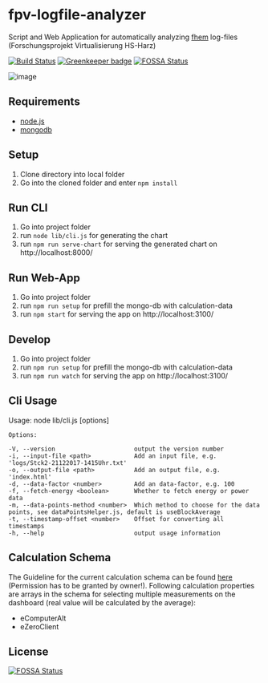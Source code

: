 # fpv-logfile-analyzer

Script and Web Application for automatically analyzing [fhem](https://wiki.fhem.de/wiki/Hauptseite) log-files (Forschungsprojekt Virtualisierung HS-Harz)


[![Build Status](https://travis-ci.org/pinussilvestrus/fpv-logfile-analyzer.svg?branch=master)](https://travis-ci.org/pinussilvestrus/fpv-logfile-analyzer) [![Greenkeeper badge](https://badges.greenkeeper.io/pinussilvestrus/fpv-logfile-analyzer.svg?token=980d1d0322802cec36a63bd342c497f36c155a8629fde870949fb02c5f03f41a&ts=1519317159352)](https://greenkeeper.io/)
[![FOSSA Status](https://app.fossa.io/api/projects/git%2Bgithub.com%2Fpinussilvestrus%2Ffpv-logfile-analyzer.svg?type=shield)](https://app.fossa.io/projects/git%2Bgithub.com%2Fpinussilvestrus%2Ffpv-logfile-analyzer?ref=badge_shield)

![image](https://user-images.githubusercontent.com/9433996/36330967-370742de-136c-11e8-89ed-b115ed3626b7.png)


## Requirements

* [node.js](https://nodejs.org/en/)
* [mongodb](https://www.mongodb.com)

## Setup

1. Clone directory into local folder
2. Go into the cloned folder and enter `npm install`

## Run CLI

1. Go into project folder
2. run `node lib/cli.js` for generating the chart
3. run `npm run serve-chart` for serving the generated chart on http://localhost:8000/

## Run Web-App

1. Go into project folder
2. run `npm run setup` for prefill the mongo-db with calculation-data
3. run `npm start` for serving the app on http://localhost:3100/

## Develop

1. Go into project folder
2. run `npm run setup` for prefill the mongo-db with calculation-data
3. run `npm run watch` for serving the app on http://localhost:3100/

## Cli Usage

Usage: node lib/cli.js [options]

    Options:

    -V, --version                      output the version number
    -i, --input-file <path>            Add an input file, e.g. 'logs/Stck2-21122017-1415Uhr.txt'
    -o, --output-file <path>           Add an output file, e.g. 'index.html'
    -d, --data-factor <number>         Add an data-factor, e.g. 100
    -f, --fetch-energy <boolean>       Whether to fetch energy or power data
    -m, --data-points-method <number>  Which method to choose for the data points, see dataPointsHelper.js, default is useBlockAverage
    -t, --timestamp-offset <number>    Offset for converting all timestamps
    -h, --help                         output usage information

## Calculation Schema
The Guideline for the current calculation schema can be found [here](https://docs.google.com/document/d/1SF0vrBLKHBzJuAh-gRYZQlBSp0ckI7uhUETIqqISL3M) (Permission has to be granted by owner!).
Following calculation properties are arrays in the schema for selecting multiple measurements on the dashboard (real value will be calculated by the average):
- eComputerAlt
- eZeroClient 

## License
[![FOSSA Status](https://app.fossa.io/api/projects/git%2Bgithub.com%2Fpinussilvestrus%2Ffpv-logfile-analyzer.svg?type=large)](https://app.fossa.io/projects/git%2Bgithub.com%2Fpinussilvestrus%2Ffpv-logfile-analyzer?ref=badge_large)
